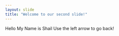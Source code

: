 ```yaml
---
layout: slide
title: "Welcome to our second slide!"
---
```

Hello My Name is Shail
Use the left arrow to go back!
